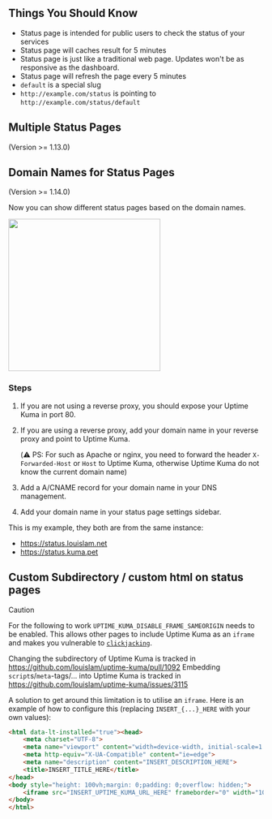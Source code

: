 
## Things You Should Know

- Status page is intended for public users to check the status of your services
- Status page will caches result for 5 minutes
- Status page is just like a traditional web page. Updates won't be as responsive as the dashboard.
- Status page will refresh the page every 5 minutes
- `default` is a special slug
- `http://example.com/status` is pointing to `http://example.com/status/default`

## Multiple Status Pages
(Version >= 1.13.0)

## Domain Names for Status Pages
(Version >= 1.14.0)

Now you can show different status pages based on the domain names.

<img src="https://user-images.githubusercontent.com/1336778/163301604-1d5f8817-ae64-4e79-b6fc-0a517cc8ab81.png" width="300" />

### Steps

1. If you are not using a reverse proxy, you should expose your Uptime Kuma in port 80.
2. If you are using a reverse proxy, add your domain name in your reverse proxy and point to Uptime Kuma.

    (⚠️ PS: For such as Apache or nginx, you need to forward the header `X-Forwarded-Host` or `Host` to Uptime Kuma, otherwise Uptime Kuma do not know the current domain name)

3. Add a A/CNAME record for your domain name in your DNS management.
4. Add your domain name in your status page settings sidebar.

This is my example, they both are from the same instance:
- https://status.louislam.net
- https://status.kuma.pet

## Custom Subdirectory / custom html on status pages

> [!CAUTION]
> For the following to work `UPTIME_KUMA_DISABLE_FRAME_SAMEORIGIN` needs to be enabled.
> This allows other pages to include Uptime Kuma as an `iframe` and makes you vulnerable to [`clickjacking`](https://en.wikipedia.org/wiki/Clickjacking). 

Changing the subdirectory of Uptime Kuma is tracked in https://github.com/louislam/uptime-kuma/pull/1092
Embedding `script`s/`meta`-tags/... into Uptime Kuma is tracked in https://github.com/louislam/uptime-kuma/issues/3115

A solution to get around this limitation is to utilise an `iframe`.
Here is an example of how to configure this (replacing `INSERT_{...}_HERE` with your own values):

```html
<html data-lt-installed="true"><head>
    <meta charset="UTF-8">
    <meta name="viewport" content="width=device-width, initial-scale=1.0">
    <meta http-equiv="X-UA-Compatible" content="ie=edge">
  	<meta name="description" content="INSERT_DESCRIPTION_HERE">
    <title>INSERT_TITLE_HERE</title>
</head>
<body style="height: 100vh;margin: 0;padding: 0;overflow: hidden;">
    <iframe src="INSERT_UPTIME_KUMA_URL_HERE" frameborder="0" width="100%" height="100%" allowtransparency="yes" style="overflow:hidden;margin: 0; border: none;"></iframe>
</body>
</html>
```

